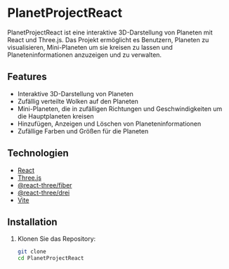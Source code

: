 # PlanetProjectReact

PlanetProjectReact ist eine interaktive 3D-Darstellung von Planeten mit React und Three.js. Das Projekt ermöglicht es Benutzern, Planeten zu visualisieren, Mini-Planeten um sie kreisen zu lassen und Planeteninformationen anzuzeigen und zu verwalten.

## Features

- Interaktive 3D-Darstellung von Planeten
- Zufällig verteilte Wolken auf den Planeten
- Mini-Planeten, die in zufälligen Richtungen und Geschwindigkeiten um die Hauptplaneten kreisen
- Hinzufügen, Anzeigen und Löschen von Planeteninformationen
- Zufällige Farben und Größen für die Planeten

## Technologien

- [React](https://reactjs.org/)
- [Three.js](https://threejs.org/)
- [@react-three/fiber](https://github.com/pmndrs/react-three-fiber)
- [@react-three/drei](https://github.com/pmndrs/drei)
- [Vite](https://vitejs.dev/)

## Installation

1. Klonen Sie das Repository:
   ```sh
   git clone 
   cd PlanetProjectReact
